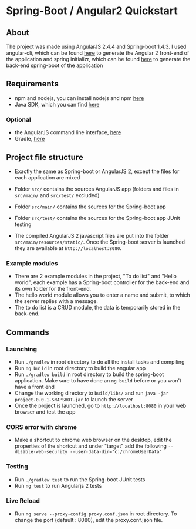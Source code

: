# Spring-Boot / Angular2 Quickstart

## About

The project was made using AngularJS 2.4.4 and Spring-boot 1.4.3. I used angular-cli, which can be found [here](https://github.com/angular/angular-cli) to generate the Angular 2 front-end of the application and spring initializr, which can be found [here](http://start.spring.io/) to generate the back-end spring-boot of the application

## Requirements

- npm and nodejs, you can install nodejs and npm [here](https://nodejs.org/)
- Java SDK, which you can find [here](https://www.oracle.com/downloads/index.html)

### Optional

- the AngularJS command line interface, [here](https://github.com/angular/angular-cli)
- Gradle, [here](https://gradle.org/)

## Project file structure

- Exactly the same as Spring-boot or AngularJS 2, except the files for each application are mixed
- Folder `src/` contains the sources AngularJS app (folders and files in `src/main/` and `src/test/` excluded)
- Folder `src/main/` contains the sources for the Spring-boot app
- Folder `src/test/` contains the sources for the Spring-boot app JUnit testing

- The compiled AngularJS 2 javascript files are put into the folder `src/main/resources/static/`. Once the Spring-boot server is launched they are available at `http://localhost:8080`.

### Example modules
- There are 2 example modules in the project, "To do list" and "Hello world", each example has a Spring-boot controller for the back-end and its own folder for the front-end.
- The hello world module allows you to enter a name and submit, to which the server replies with a message.
- The to do list is a CRUD module, the data is temporarily stored in the back-end.

## Commands

### Launching

- Run `./gradlew` in root directory to do all the install tasks and compiling
- Run  `ng build` in root directory to build the angular app
- Run `./gradlew build` in root directory to build the spring-boot application. Make sure to have done an `ng build` before or you won't have a front end
- Change the working directory to `build/libs/` and run `java -jar project-0.0.1-SNAPSHOT.jar` to launch the server
- Once the project is launched, go to `http://localhost:8080` in your web browser and test the app

### CORS error with chrome
- Make a shortcut to chrome web browser on the desktop, edit the properties of the shortcut and under "target" add the following `--disable-web-security --user-data-dir="c:/chromeUserData"`

### Testing

- Run `./gradlew test` to run the Spring-boot JUnit tests
- Run `ng test` to run Angularjs 2 tests

### Live Reload

- Run `ng serve --proxy-config proxy.conf.json` in root directory. To change the port (default : 8080), edit the proxy.conf.json file.
